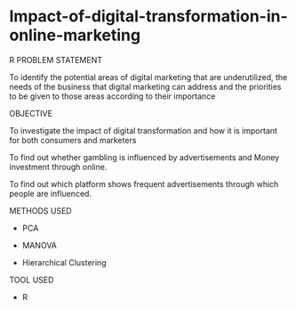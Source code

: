 # Impact-of-digital-transformation-in-online-marketing
R
PROBLEM STATEMENT

To identify the potential areas of digital marketing that are underutilized, the needs of the business that digital marketing can address and the priorities to be given to those areas according to their importance

OBJECTIVE

To investigate the impact of digital transformation and how it is important for both consumers and marketers

To find out whether gambling is influenced by advertisements and Money investment through online.

To find out which platform shows frequent advertisements through which people are influenced.

METHODS USED

* PCA 

* MANOVA

* Hierarchical Clustering

TOOL USED

* R 
